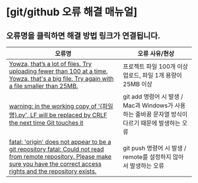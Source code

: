 # [git/github 오류 해결 매뉴얼]

## 오류명을 클릭하면 해결 방법 링크가 연결됩니다.
| 오류명 | 오류 사유/현상 |
|-------|-------|
| [Yowza, that’s a lot of files. Try uploading fewer than 100 at a time.](https://hyeonstone.tistory.com/entry/%EA%B9%83%ED%97%88%EB%B8%8C-Yowza-that%E2%80%99s-a-lot-of-files-Try-uploading-fewer-than-100-at-a-time-%EC%98%A4%EB%A5%98-100%EA%B0%9C-%EB%84%98%EB%8A%94-%EB%8C%80%ED%98%95-%ED%8C%8C%EC%9D%BC-%EC%97%85%EB%A1%9C%EB%93%9C%ED%95%98%EA%B8%B0)<br>[Yowza, that's a big file. Try again with a file smaller than 25MB.](https://hyeonstone.tistory.com/entry/%EA%B9%83%ED%97%88%EB%B8%8C-Yowza-that%E2%80%99s-a-lot-of-files-Try-uploading-fewer-than-100-at-a-time-%EC%98%A4%EB%A5%98-100%EA%B0%9C-%EB%84%98%EB%8A%94-%EB%8C%80%ED%98%95-%ED%8C%8C%EC%9D%BC-%EC%97%85%EB%A1%9C%EB%93%9C%ED%95%98%EA%B8%B0) | 프로젝트 파일 100개 이상 업로드, 파일 1개 용량이 25MB 이상 |
| [warning: in the working copy of '{파일명}.py', LF will be replaced by CRLF the next time Git touches it](https://hyeonstone.tistory.com/entry/1%EB%B6%84%EC%95%88%EC%97%90-%ED%95%B4%EA%B2%B0%ED%95%98%EB%8A%94-Git-%EC%98%A4%EB%A5%98-warning-in-the-working-copy-of-srcstoresauthjs-LF-will-be-replaced-by-CRLF-the-next-time-Git-touches-it-%EA%B2%BD%EA%B3%A0-%ED%95%B4%EA%B2%B0-%EB%B0%A9%EB%B2%95) | git add 명령어 시 발생 / Mac과 Windows가 사용하는 줄바꿈 문자열 방식이 다르기 때문에 발생하는 오류 |
| [fatal: 'origin' does not appear to be a git repository fatal: Could not read from remote repository. Please make sure you have the correct access rights and the repository exists.](https://hunstory.tistory.com/74) | git push 명령어 시 발생 / remote를 설정하지 않아서 발생하는 오류 |
